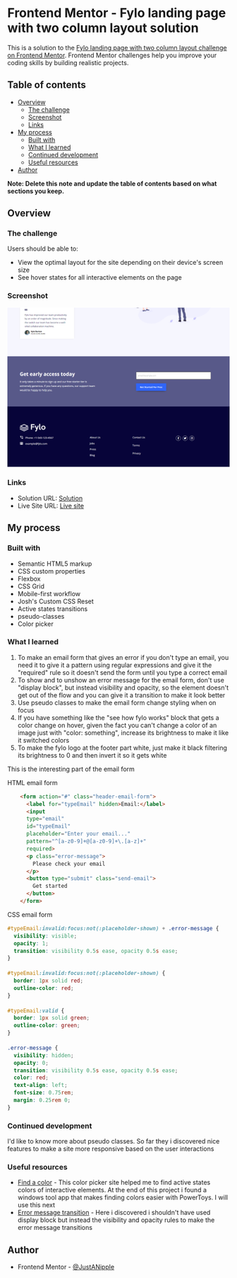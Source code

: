 # Frontend Mentor - Fylo landing page with two column layout solution

This is a solution to the [Fylo landing page with two column layout challenge on Frontend Mentor](https://www.frontendmentor.io/challenges/fylo-landing-page-with-two-column-layout-5ca5ef041e82137ec91a50f5). Frontend Mentor challenges help you improve your coding skills by building realistic projects. 

## Table of contents

- [Overview](#overview)
  - [The challenge](#the-challenge)
  - [Screenshot](#screenshot)
  - [Links](#links)
- [My process](#my-process)
  - [Built with](#built-with)
  - [What I learned](#what-i-learned)
  - [Continued development](#continued-development)
  - [Useful resources](#useful-resources)
- [Author](#author)

**Note: Delete this note and update the table of contents based on what sections you keep.**

## Overview

### The challenge

Users should be able to:

- View the optimal layout for the site depending on their device's screen size
- See hover states for all interactive elements on the page

### Screenshot

![](screenshot.png)

### Links

- Solution URL: [Solution](https://github.com/JustANipple/fylo-landing-page-with-two-column-layout/blob/master/style.css)
- Live Site URL: [Live site](https://justanipple.github.io/fylo-landing-page-with-two-column-layout/)

## My process

### Built with

- Semantic HTML5 markup
- CSS custom properties
- Flexbox
- CSS Grid
- Mobile-first workflow
- Josh's Custom CSS Reset
- Active states transitions
- pseudo-classes
- Color picker

### What I learned

1. To make an email form that gives an error if you don't type an email, you need it to give it a pattern using regular expressions and give it the "required" rule so it doesn't send the form until you type a correct email
2. To show and to unshow an error message for the email form, don't use "display block", but instead visibility and opacity, so the element doesn't get out of the flow and you can give it a transition to make it look better
3. Use pseudo classes to make the email form change styling when on focus
4. If you have something like the "see how fylo works" block that gets a color change on hover, given the fact you can't change a color of an image just with "color: something", increase its brightness to make it like it switched colors
5. To make the fylo logo at the footer part white, just make it black filtering its brightness to 0 and then invert it so it gets white

This is the interesting part of the email form

HTML email form
```html
    <form action="#" class="header-email-form">
      <label for="typeEmail" hidden>Email:</label>
      <input 
      type="email" 
      id="typeEmail" 
      placeholder="Enter your email..."
      pattern="^[a-z0-9]+@[a-z0-9]+\.[a-z]+"
      required>
      <p class="error-message">
        Please check your email
      </p>
      <button type="submit" class="send-email">
        Get started
      </button>
    </form>
```

CSS email form
```css
#typeEmail:invalid:focus:not(:placeholder-shown) + .error-message {
  visibility: visible;
  opacity: 1;
  transition: visibility 0.5s ease, opacity 0.5s ease;
}

#typeEmail:invalid:focus:not(:placeholder-shown) {
  border: 1px solid red;
  outline-color: red;
}

#typeEmail:valid {
  border: 1px solid green;
  outline-color: green;
}

.error-message {
  visibility: hidden;
  opacity: 0;
  transition: visibility 0.5s ease, opacity 0.5s ease;
  color: red;
  text-align: left;
  font-size: 0.75rem;
  margin: 0.25rem 0;
}
```

### Continued development

I'd like to know more about pseudo classes. So far they i discovered nice features to make a site more responsive based on the user interactions

### Useful resources

- [Find a color](https://imagecolorpicker.com) - This color picker site helped me to find active states colors of interactive elements. At the end of this project i found a windows tool app that makes finding colors easier with PowerToys. I will use this next
- [Error message transition](https://stackoverflow.com/questions/3331353/transitions-on-the-css-display-property) - Here i discovered i shouldn't have used display block but instead the visibility and opacity rules to make the error message transitions

## Author

- Frontend Mentor - [@JustANipple](https://www.frontendmentor.io/profile/JustANipple)

